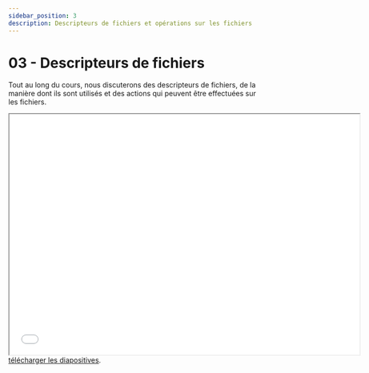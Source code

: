 ```yaml
---
sidebar_position: 3
description: Descripteurs de fichiers et opérations sur les fichiers
---
```


# 03 - Descripteurs de fichiers

Tout au long du cours, nous discuterons des descripteurs de fichiers, de la manière dont ils sont utilisés et des actions qui peuvent être effectuées sur les fichiers.

<iframe src="/cours/sde2_3.pdf" loading="lazy" width="700" height="480">
    Impossible d'afficher le fichier pdf, vous pouvez 
    <a href="/cours/sde2_3.pdf">télécharger les diapositives</a>.
</iframe>
<a href="/cours/sde2_3.pdf">télécharger les diapositives</a>.
